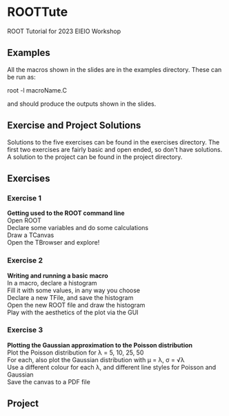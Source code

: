 # ROOTTute
ROOT Tutorial for 2023 EIEIO Workshop

<h2> Examples </h2>

All the macros shown in the slides are in the examples directory. These can be run as:

root -l macroName.C

and should produce the outputs shown in the slides.


<h2> Exercise and Project Solutions </h2>

Solutions to the five exercises can be found in the exercises directory. The first two exercises are fairly basic and open ended, so don't have solutions. <br>
A solution to the project can be found in the project directory.


<h2> Exercises </h2>

<h3> Exercise 1 </h3>
<b>Getting used to the ROOT command line </b> <br>
Open ROOT <br>
Declare some variables and do some calculations <br>
Draw a TCanvas <br>
Open the TBrowser and explore! <br>

<h3> Exercise 2 </h3>
<b>Writing and running a basic macro </b> <br>
In a macro, declare a histogram <br>
Fill it with some values, in any way you choose <br>
Declare a new TFile, and save the histogram <br>
Open the new ROOT file and draw the histogram <br>
Play with the aesthetics of the plot via the GUI <br>

<h3> Exercise 3 </h3>
<b>Plotting the Gaussian approximation to the Poisson distribution </b> <br>
Plot the Poisson distribution for λ = 5, 10, 25, 50 <br>
For each, also plot the Gaussian distribution with μ = λ, σ = √λ <br>
Use a different colour for each λ, and different line styles for Poisson and Gaussian <br>
Save the canvas to a PDF file <br>

<h2> Project </h2>
